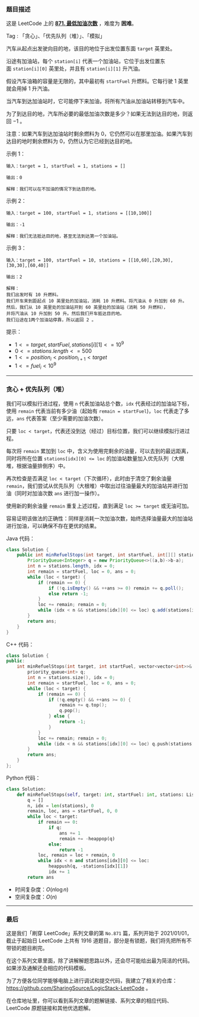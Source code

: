 ### 题目描述

这是 LeetCode 上的 **[871. 最低加油次数](https://leetcode.cn/problems/minimum-number-of-refueling-stops/solution/by-ac_oier-q2mk/)** ，难度为 **困难**。

Tag : 「贪心」、「优先队列（堆）」、「模拟」



汽车从起点出发驶向目的地，该目的地位于出发位置东面 `target` 英里处。

沿途有加油站，每个 `station[i]` 代表一个加油站，它位于出发位置东面 `station[i][0]` 英里处，并且有 `station[i][1]` 升汽油。

假设汽车油箱的容量是无限的，其中最初有 `startFuel` 升燃料。它每行驶 $1$ 英里就会用掉 $1$ 升汽油。

当汽车到达加油站时，它可能停下来加油，将所有汽油从加油站转移到汽车中。

为了到达目的地，汽车所必要的最低加油次数是多少？如果无法到达目的地，则返回 $-1$ 。

注意：如果汽车到达加油站时剩余燃料为 $0$，它仍然可以在那里加油。如果汽车到达目的地时剩余燃料为 $0$，仍然认为它已经到达目的地。

示例 1：
```
输入：target = 1, startFuel = 1, stations = []

输出：0

解释：我们可以在不加油的情况下到达目的地。
```
示例 2：
```
输入：target = 100, startFuel = 1, stations = [[10,100]]

输出：-1

解释：我们无法抵达目的地，甚至无法到达第一个加油站。
```
示例 3：
```
输入：target = 100, startFuel = 10, stations = [[10,60],[20,30],[30,30],[60,40]]

输出：2

解释：
我们出发时有 10 升燃料。
我们开车来到距起点 10 英里处的加油站，消耗 10 升燃料。将汽油从 0 升加到 60 升。
然后，我们从 10 英里处的加油站开到 60 英里处的加油站（消耗 50 升燃料），
并将汽油从 10 升加到 50 升。然后我们开车抵达目的地。
我们沿途在1两个加油站停靠，所以返回 2 。
```

提示：
* $1 <= target, startFuel, stations[i][1] <= 10^9$
* $0 <= stations.length <= 500$
* $1 <= position_{i} < position_{i+1} < target$
* $1 <= fuel_{i} < 10^9$

---

### 贪心 + 优先队列（堆）

我们可以模拟行进过程，使用 `n` 代表加油站总个数，`idx` 代表经过的加油站下标，使用 `remain` 代表当前有多少油（起始有 `remain = startFuel`)，`loc` 代表走了多远，`ans` 代表答案（至少需要的加油次数）。

只要 `loc < target`，代表还没到达（经过）目标位置，我们可以继续模拟行进过程。

每次将 `remain` 累加到 `loc` 中，含义为使用完剩余的油量，可以去到的最远距离，同时将所在位置 `stations[idx][0] <= loc` 的加油站数量加入优先队列（大根堆，根据油量排倒序）中。

再次检查是否满足 `loc < target`（下次循环），此时由于清空了剩余油量 `remain`，我们尝试从优先队列（大根堆）中取出过往油量最大的加油站并进行加油（同时对加油次数 `ans` 进行加一操作）。

使用新的剩余油量 `remain` 重复上述过程，直到满足 `loc >= target` 或无油可加。

容易证明该做法的正确性：同样是消耗一次加油次数，始终选择油量最大的加油站进行加油，可以确保不存在更优的结果。

Java 代码：
```Java
class Solution {
    public int minRefuelStops(int target, int startFuel, int[][] stations) {
        PriorityQueue<Integer> q = new PriorityQueue<>((a,b)->b-a);
        int n = stations.length, idx = 0;
        int remain = startFuel, loc = 0, ans = 0;
        while (loc < target) {
            if (remain == 0) {
                if (!q.isEmpty() && ++ans >= 0) remain += q.poll();
                else return -1;
            }
            loc += remain; remain = 0;
            while (idx < n && stations[idx][0] <= loc) q.add(stations[idx++][1]);
        }
        return ans;
    }
}
```
C++ 代码：
```C++
class Solution {
public:
    int minRefuelStops(int target, int startFuel, vector<vector<int>>& stations) {
        priority_queue<int> q;
        int n = stations.size(), idx = 0;
        int remain = startFuel, loc = 0, ans = 0;
        while (loc < target) {
            if (remain == 0) {
                if (!q.empty() && ++ans >= 0) {
                    remain += q.top();
                    q.pop();
                } else {
                    return -1;
                }
            }
            loc += remain; remain = 0;
            while (idx < n && stations[idx][0] <= loc) q.push(stations[idx++][1]);
        }
        return ans;
    }
};
```
Python 代码：
```Python
class Solution:
    def minRefuelStops(self, target: int, startFuel: int, stations: List[List[int]]) -> int:
        q = []
        n, idx = len(stations), 0
        remain, loc, ans = startFuel, 0, 0
        while loc < target:
            if remain == 0:
                if q:
                    ans += 1
                    remain += -heappop(q)
                else:
                    return -1
            loc, remain = loc + remain, 0
            while idx < n and stations[idx][0] <= loc:
                heappush(q, -stations[idx][1])
                idx += 1
        return ans
```
* 时间复杂度：$O(n\log{n})$
* 空间复杂度：$O(n)$

---

### 最后

这是我们「刷穿 LeetCode」系列文章的第 `No.871` 篇，系列开始于 2021/01/01，截止于起始日 LeetCode 上共有 1916 道题目，部分是有锁题，我们将先把所有不带锁的题目刷完。

在这个系列文章里面，除了讲解解题思路以外，还会尽可能给出最为简洁的代码。如果涉及通解还会相应的代码模板。

为了方便各位同学能够电脑上进行调试和提交代码，我建立了相关的仓库：https://github.com/SharingSource/LogicStack-LeetCode 。

在仓库地址里，你可以看到系列文章的题解链接、系列文章的相应代码、LeetCode 原题链接和其他优选题解。

